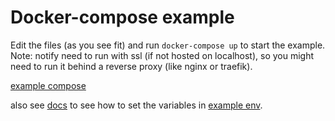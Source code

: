 # Docker-compose example

Edit the files (as you see fit) and run `docker-compose up` to start the example.
Note: notify need to run with ssl (if not hosted on localhost), so you might need to run it behind a reverse proxy (like nginx or traefik).

[example compose](docker-compose.yml)

also see [docs](../install/selfhosted.md) to see how to set the variables in [example env](prod.env).
